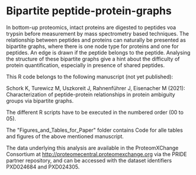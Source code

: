 # Bipartite peptide-protein-graphs

In bottom-up proteomics, intact proteins are digested to peptides voa trypsin
before measurement by mass spectrometry based techniques. The relationship 
between peptides and proteins can naturally be presented as bipartite graphs, 
where there is one node type for proteins and one for peptides. An edge is drawn
if the peptide belongs to the peptide. Analysing the structure of these bipartite
graphs give a hint about the difficulty of protein quantification, especially
in presence of shared peptides. 

This R code belongs to the following manuscript (not yet published):

Schork K, Turewicz M, Uszkoreit J, Rahnenführer J, Eisenacher M (2021):
Characterization of peptide-protein relationships in protein ambiguity groups
via bipartite graphs.

The different R scripts have to be executed in the numbered order (00 to 05).

The "Figures_and_Tables_for_Paper" folder contains Code for alle tables and figures 
of the above mentioned manuscript.

The data underlying this analysis are available in the ProteomXChange Consortium 
at  http://proteomecentral.proteomexchange.org via the PRIDE partner repository, 
and can be accessed with the dataset identifiers PXD024684 and PXD024305.


